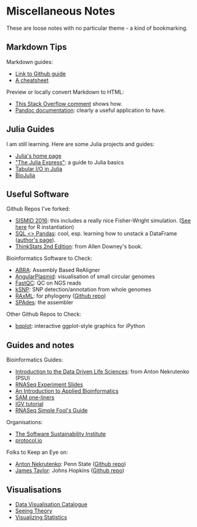 # Miscellaneous Notes

These are loose notes with no particular theme - a kind of bookmarking.

## Markdown Tips
Markdown guides:
* [Link to Github guide](https://guides.github.com/features/mastering-markdown/)
* [A cheatsheet](https://github.com/adam-p/markdown-here/wiki/Markdown-Cheatsheet)

Preview or locally convert Markdown to HTML:
* [This Stack Overflow comment](http://stackoverflow.com/a/27908736) shows how.
* [Pandoc documentation](http://pandoc.org/): clearly a useful application to have.

## Julia Guides
I am still learning. Here are some Julia projects and guides:
* [Julia's home page](https://julialang.org)
* ["The Julia Express"](https://github.com/bkamins/The-Julia-Express): a guide to Julia basics
* [Tabular I/O in Julia](http://randyzwitch.com/julia-import-data/)
* [BioJulia](https://biojulia.github.io/Bio.jl/)

## Useful Software
Github Repos I've forked:
* [SISMID 2016](https://github.com/trvrb/sismid): this includes a really nice Fisher-Wright simulation. ([See here](http://stackoverflow.com/questions/19294496/wright-fisher-simulation-of-genetic-drift-using-r) for R instantiation)
* [SQL <> Pandas](https://github.com/gjreda/pydata2014nyc): cool, esp. learning how to unstack a DataFrame ([author's page](http://www.gregreda.com)).
* [ThinkStats 2nd Edition](https://github.com/AllenDowney/ThinkStats2): from Allen Downey's book.

Bioinformatics Software to Check:
* [ABRA](https://github.com/mozack/abra): Assembly Based ReAligner
* [AngularPlasmid](http://angularplasmid.vixis.com/index.php): visualisation of small circular genomes
* [FastQC](http://www.bioinformatics.babraham.ac.uk/projects/fastqc/): QC on NGS reads
* [kSNP](https://github.com/USDA-VS/ksnp): SNP detection/annotation from whole genomes
* [RAxML](http://sco.h-its.org/exelixis/web/software/raxml/): for phylogeny ([Github repo](https://github.com/stamatak/standard-RAxML))
* [SPAdes](http://cab.spbu.ru/software/spades/): the assembler

Other Github Repos to Check:
* [bqplot](https://github.com/bloomberg/bqplot): interactive ggplot-style graphics for iPython

## Guides and notes
Bioinformatics Guides:
* [Introduction to the Data Driven Life Sciences](http://nekrut.github.io/BMMB554/): from Anton Nekrutenko (PSU)
* [RNASeq Experiment Slides](https://github.com/ucdavis-bioinformatics-training/So-you-want-to-do-a-RNAseq-experiment-Differential-Gene-Expression-Analysis/blob/master/RNAseq_Differential_Expression_Analysis.pdf)
* [An Introduction to Applied Bioinformatics](http://readiab.org)
* [SAM one-liners](https://gist.github.com/davfre/8596159)
* [IGV tutorial](https://github.com/griffithlab/rnaseq_tutorial/wiki/IGV-Tutorial)
* [RNASeq Simple Fool's Guide](http://sfg.stanford.edu/guide.html)

Organisations:
* [The Software Sustainability Institute](https://www.software.ac.uk)
* [protocol.io](https://www.protocols.io/welcome)

Folks to Keep an Eye on:
* [Anton Nekrutenko](https://galaxyproject.org): Penn State ([Github repo](https://github.com/nekrut))
* [James Taylor](http://jamestaylor.org): Johns Hopkins ([Github repo](https://github.com/jxtx))

## Visualisations
* [Data Visualisation Catalogue](http://www.datavizcatalogue.com)
* [Seeing Theory](http://students.brown.edu/seeing-theory/)
* [Visualizing Statistics](http://www.zoology.ubc.ca/~whitlock/kingfisher/KFhomepage.htm)
